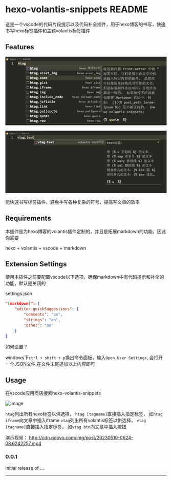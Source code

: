 # hexo-volantis-snippets README

这是一个vscode的代码片段提示以及代码补全插件，用于hexo博客的书写，快速书写hexo标签插件和主题volantis标签插件
## Features

![](https://raw.githubusercontent.com/lovelyJason/cdn-gallery/master/gh/Snipaste_2023-05-09_21-54-50.png)

![](https://raw.githubusercontent.com/lovelyJason/cdn-gallery/master/gh/UEL2o.png)

能快速书写标签插件，避免手写各种复杂的符号，提高写文章的效率

## Requirements

本插件是为hexo博客的volantis插件定制的，并且是拓展markdown的功能，因此你需要

hexo + volantis + vscode + markdown

## Extension Settings

使用本插件之前要配置vscode以下选项，确保markdown中有代码提示和补全的功能，默认是关闭的

settings.json
```json
"[markdown]": {
    "editor.quickSuggestions": {
        "comments": "on",
        "strings": "on",
        "other": "on"
    }
}
```

如何设置？

windows下`ctrl + shift + p`换出命令面板，输入`Open User Settings`, 会打开一个JSON文件,在文件末尾追加以上内容即可


## Usage

在vscode应用商店搜索hexo-volantis-snippets

<img width="1792" alt="image" src="https://github.com/user-attachments/assets/0813086a-e406-4ac7-8b0d-6a008913d683">


`htag`列出所有hexo标签以供选择， `htag [tagname]`直接插入指定标签， 如`htag iframe`向文章中插入iframe
`vtag`列出所有volantis标签以供选择， `vtag [tagname]`直接插入指定标签， 如`vtag btn`向文章中插入按钮

演示视频：
http://cdn.qdovo.com/img/post/20230510-0624-08.6242257.mp4

### 0.0.1

Initial release of ...

---


